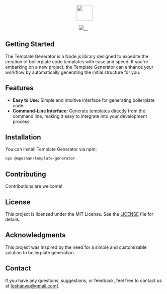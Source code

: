 <p align="center">
  <a href="https://github.com/eshanwp" target="_blank">
    <picture>
      <img src="https://img.shields.io/badge/TEMPLATE%20GENERATOR-black?style=for-the-badge&logo=tga" height="50">
    </picture>
  </a>
</p>

<p align="center">
  <a aria-label="NodeJS logo" href="https://nodejs.org/en" target="_blank">
    <img src="https://img.shields.io/badge/MADE%20WITH%20NODEJS-green?style=for-the-badge">
  </a>
  <a aria-label="NPM version" href="https://www.npmjs.com/package/@wpeshan/template-generator" target="_blank">
    <img alt="" src="https://img.shields.io/npm/v/%40wpeshan%2Ftemplate-generator?style=for-the-badge&labelColor=black&color=blue">
  </a>
  <a aria-label="License" href="https://github.com/eshanwp" target="_blank">
    <img alt="" src="https://img.shields.io/badge/MIT-green?style=for-the-badge&label=LICENSE&labelColor=black">
  </a>
    <img alt="" src="https://img.shields.io/bundlephobia/min/%40wpeshan%2Ftemplate-generator?style=for-the-badge&color=orange">
    <img alt="" src="https://img.shields.io/bundlephobia/minzip/%40wpeshan%2Ftemplate-generator?style=for-the-badge&color=purple">
    <img alt="" src="https://img.shields.io/npm/unpacked-size/%40wpeshan%2Ftemplate-generator?style=for-the-badge&color=green">
</p>

## Getting Started

The Template Generator is a Node.js library designed to expedite the creation of boilerplate code templates with 
ease and speed. If you're embarking on a new project, the Template Generator can enhance your workflow by automatically
generating the initial structure for you.

## Features

- **Easy to Use:** Simple and intuitive interface for generating boilerplate code.
- **Command-Line Interface:** Generate templates directly from the command line, making it easy to integrate into your development process.

## Installation

You can install Template Generator via npm:

```bash
npx @wpeshan/template-generator
```

## Contributing

Contributions are welcome!

## License

This project is licensed under the MIT License. See the [LICENSE](LICENSE) file for details.

## Acknowledgments

This project was inspired by the need for a simple and customizable solution to boilerplate generation.

## Contact

If you have any questions, suggestions, or feedback, feel free to contact us at [eshanwp@gmail.com].
